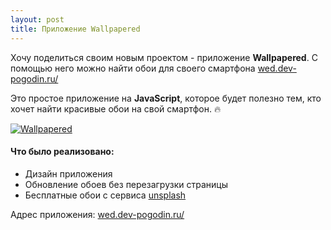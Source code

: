 ```yaml
---
layout: post
title: Приложение Wallpapered
---
```


Хочу поделиться своим новым проектом - приложение **Wallpapered**. С помощью него можно найти обои для своего смартфона
[wed.dev-pogodin.ru/](https://wed.dev-pogodin.ru/ 'wed.dev-pogodin.ru/')

Это простое приложение на **JavaScript**, которое будет полезно тем, кто хочет найти красивые обои на свой смартфон. 🔥

[![Wallpapered](https://i.imgur.com/0J7bGlC.png 'Wallpapered')](https://wed.dev-pogodin.ru/ 'Wallpapered')

#### Что было реализовано:

- Дизайн приложения
- Обновление обоев без перезагрузки страницы
- Бесплатные обои с сервиса [unsplash](https://unsplash.com/ 'unsplash')

Адрес приложения:
[wed.dev-pogodin.ru/](https://wed.dev-pogodin.ru/ 'wed.dev-pogodin.ru/')
